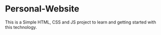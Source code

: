 # Personal-Website

This is a Simple HTML, CSS and JS project to learn and getting started with this technology.